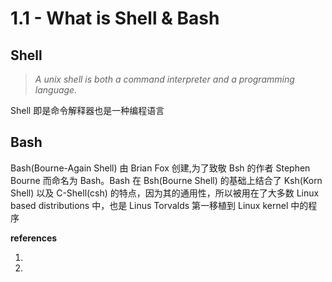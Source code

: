 # 1.1 - What is Shell & Bash

## Shell

> *A unix shell is both a command interpreter and a programming language.*

Shell 即是命令解释器也是一种编程语言

## Bash

Bash(Bourne-Again Shell) 由 Brian Fox 创建,为了致敬 Bsh 的作者 Stephen Bourne 而命名为 Bash。Bash 在 Bsh(Bourne Shell) 的基础上结合了 Ksh(Korn Shell) 以及 C-Shell(csh) 的特点，因为其的通用性，所以被用在了大多数 Linux based distributions 中，也是 Linus Torvalds 第一移植到 Linux kernel 中的程序

**references**

1. [^1]:https://www.gnu.org/savannah-checkouts/gnu/bash/manual/bash.html#What-is-Bash_003f

2. [^2]:https://en.wikipedia.org/wiki/Bash_(Unix_shell)
